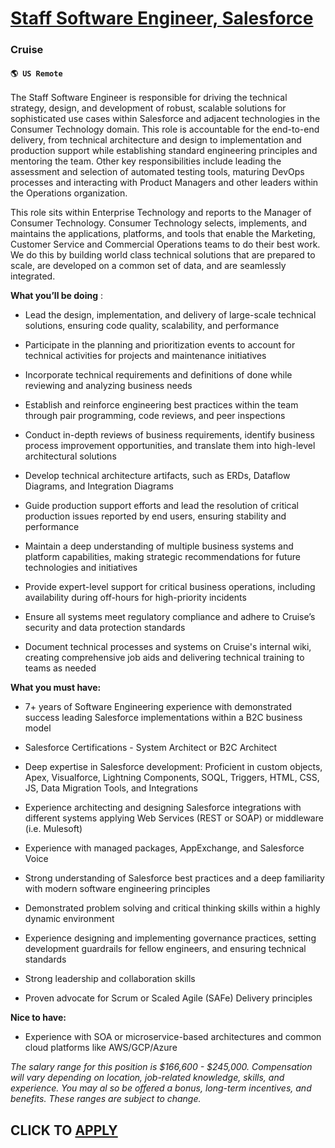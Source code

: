 # [Staff Software Engineer, Salesforce](https://www.remotewlb.com/apply/staff-software-engineer-salesforce)  
### Cruise  
#### `🌎 US Remote`  

The Staff Software Engineer is responsible for driving the technical strategy, design, and development of robust, scalable solutions for sophisticated use cases within Salesforce and adjacent technologies in the Consumer Technology domain. This role is accountable for the end-to-end delivery, from technical architecture and design to implementation and production support while establishing standard engineering principles and mentoring the team. Other key responsibilities include leading the assessment and selection of automated testing tools, maturing DevOps processes and interacting with Product Managers and other leaders within the Operations organization.

This role sits within Enterprise Technology and reports to the Manager of Consumer Technology. Consumer Technology selects, implements, and maintains the applications, platforms, and tools that enable the Marketing, Customer Service and Commercial Operations teams to do their best work. We do this by building world class technical solutions that are prepared to scale, are developed on a common set of data, and are seamlessly integrated.

 **What you’ll be doing** :

  * Lead the design, implementation, and delivery of large-scale technical solutions, ensuring code quality, scalability, and performance

  * Participate in the planning and prioritization events to account for technical activities for projects and maintenance initiatives 

  * Incorporate technical requirements and definitions of done while reviewing and analyzing business needs

  * Establish and reinforce engineering best practices within the team through pair programming, code reviews, and peer inspections

  * Conduct in-depth reviews of business requirements, identify business process improvement opportunities, and translate them into high-level architectural solutions

  * Develop technical architecture artifacts, such as ERDs, Dataflow Diagrams, and Integration Diagrams

  * Guide production support efforts and lead the resolution of critical production issues reported by end users, ensuring stability and performance

  * Maintain a deep understanding of multiple business systems and platform capabilities, making strategic recommendations for future technologies and initiatives

  * Provide expert-level support for critical business operations, including availability during off-hours for high-priority incidents

  * Ensure all systems meet regulatory compliance and adhere to Cruise’s security and data protection standards

  * Document technical processes and systems on Cruise's internal wiki, creating comprehensive job aids and delivering technical training to teams as needed

 **What you must have:**

  * 7+ years of Software Engineering experience with demonstrated success leading Salesforce implementations within a B2C business model

  * Salesforce Certifications - System Architect or B2C Architect

  * Deep expertise in Salesforce development: Proficient in custom objects, Apex, Visualforce, Lightning Components, SOQL, Triggers, HTML, CSS, JS, Data Migration Tools, and Integrations

  * Experience architecting and designing Salesforce integrations with different systems applying Web Services (REST or SOAP) or middleware (i.e. Mulesoft)

  * Experience with managed packages, AppExchange, and Salesforce Voice 

  * Strong understanding of Salesforce best practices and a deep familiarity with modern software engineering principles

  * Demonstrated problem solving and critical thinking skills within a highly dynamic environment

  * Experience designing and implementing governance practices, setting development guardrails for fellow engineers, and ensuring technical standards

  * Strong leadership and collaboration skills

  * Proven advocate for Scrum or Scaled Agile (SAFe) Delivery principles

 **Nice to have:**

  * Experience with SOA or microservice-based architectures and common cloud platforms like AWS/GCP/Azure

 _The salary range for this position_ _is $166,600 - $245,000. Compensation will vary depending on location, job-related knowledge, skills, and experience. You may al_ _so be offered a bonus, long-term incentives, and benefits. These ranges are subject to change._

  
## CLICK TO [APPLY](https://www.remotewlb.com/apply/staff-software-engineer-salesforce)

